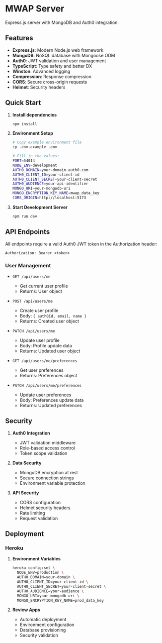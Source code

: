 # MWAP Server

Express.js server with MongoDB and Auth0 integration.

## Features

- **Express.js**: Modern Node.js web framework
- **MongoDB**: NoSQL database with Mongoose ODM
- **Auth0**: JWT validation and user management
- **TypeScript**: Type safety and better DX
- **Winston**: Advanced logging
- **Compression**: Response compression
- **CORS**: Secure cross-origin requests
- **Helmet**: Security headers

## Quick Start

1. **Install dependencies**
   ```bash
   npm install
   ```

2. **Environment Setup**
   ```bash
   # Copy example environment file
   cp .env.example .env

   # Fill in the values:
   PORT=54014
   NODE_ENV=development
   AUTH0_DOMAIN=your-domain.auth0.com
   AUTH0_CLIENT_ID=your-client-id
   AUTH0_CLIENT_SECRET=your-client-secret
   AUTH0_AUDIENCE=your-api-identifier
   MONGO_URI=your-mongodb-uri
   MONGO_ENCRYPTION_KEY_NAME=mwap_data_key
   CORS_ORIGIN=http://localhost:5173
   ```

3. **Start Development Server**
   ```bash
   npm run dev
   ```

## API Endpoints

All endpoints require a valid Auth0 JWT token in the Authorization header:
```
Authorization: Bearer <token>
```

### User Management

- `GET /api/users/me`
  - Get current user profile
  - Returns: User object

- `POST /api/users/me`
  - Create user profile
  - Body: `{ auth0Id, email, name }`
  - Returns: Created user object

- `PATCH /api/users/me`
  - Update user profile
  - Body: Profile update data
  - Returns: Updated user object

- `GET /api/users/me/preferences`
  - Get user preferences
  - Returns: Preferences object

- `PATCH /api/users/me/preferences`
  - Update user preferences
  - Body: Preferences update data
  - Returns: Updated preferences

## Security

1. **Auth0 Integration**
   - JWT validation middleware
   - Role-based access control
   - Token scope validation

2. **Data Security**
   - MongoDB encryption at rest
   - Secure connection strings
   - Environment variable protection

3. **API Security**
   - CORS configuration
   - Helmet security headers
   - Rate limiting
   - Request validation

## Deployment

### Heroku

1. **Environment Variables**
   ```bash
   heroku config:set \
     NODE_ENV=production \
     AUTH0_DOMAIN=your-domain \
     AUTH0_CLIENT_ID=your-client-id \
     AUTH0_CLIENT_SECRET=your-client-secret \
     AUTH0_AUDIENCE=your-audience \
     MONGO_URI=your-mongodb-uri \
     MONGO_ENCRYPTION_KEY_NAME=prod_data_key
   ```

2. **Review Apps**
   - Automatic deployment
   - Environment configuration
   - Database provisioning
   - Security validation